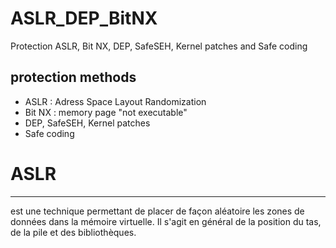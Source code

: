 # ASLR_DEP_BitNX
Protection ASLR, Bit NX, DEP, SafeSEH, Kernel patches and Safe coding

## protection methods
* ASLR : Adress Space Layout Randomization
* Bit NX : memory page "not executable"
* DEP, SafeSEH, Kernel patches
* Safe coding

# ASLR
<hr>
est une technique permettant de placer de façon aléatoire les zones de données dans la mémoire virtuelle. Il s'agit en général de la position du tas, de la pile et des bibliothèques.
